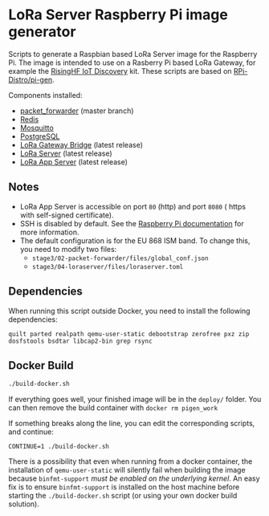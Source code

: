 # LoRa Server Raspberry Pi image generator

Scripts to generate a Raspbian based LoRa Server image for the Raspberry Pi.
The image is intended to use on a Rasberry Pi based LoRa Gateway, for example
the [RisingHF IoT Discovery](http://www.risinghf.com/product/risinghf-iot-dicovery/?lang=en)
kit.
These scripts are based on [RPi-Distro/pi-gen](https://github.com/RPi-Distro/pi-gen).

Components installed:

* [packet_forwarder](https://github.com/Lora-net/packet_forwarder) (master branch)
* [Redis](https://redis.io)
* [Mosquitto](https://mosquitto.org)
* [PostgreSQL](https://www.postgresql.org)
* [LoRa Gateway Bridge](https://docs.loraserver.io/lora-gateway-bridge/) (latest release)
* [LoRa Server](https://docs.loraserver.io/loraserver/) (latest release)
* [LoRa App Server](https://docs.loraserver.io/lora-app-server/) (latest release)

## Notes

* LoRa App Server is accessible on port `80` (http) and port `8080` (
  https with self-signed certificate).
* SSH is disabled by default. See the
  [Raspberry Pi documentation](https://www.raspberrypi.org/documentation/remote-access/ssh/)
  for more information.
* The default configuration is for the EU 868 ISM band. To change this, you
  need to modify two files:
  * `stage3/02-packet-forwarder/files/global_conf.json`
  * `stage3/04-loraserver/files/loraserver.toml`

## Dependencies

When running this script outside Docker, you need to install the following
dependencies:

`quilt parted realpath qemu-user-static debootstrap zerofree pxz zip dosfstools bsdtar libcap2-bin grep rsync`

## Docker Build

```bash
./build-docker.sh
```

If everything goes well, your finished image will be in the `deploy/` folder.
You can then remove the build container with `docker rm pigen_work`

If something breaks along the line, you can edit the corresponding scripts, and
continue:

```
CONTINUE=1 ./build-docker.sh
```

There is a possibility that even when running from a docker container,
the installation of `qemu-user-static` will silently fail when building the
image because `binfmt-support` _must be enabled on the underlying kernel_.
An easy fix is to ensure `binfmt-support` is installed on the host machine
before starting the `./build-docker.sh` script (or using your own docker build
solution).

